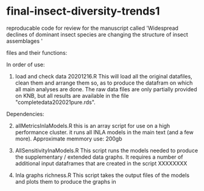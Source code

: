 # final-insect-diversity-trends1
reproducable code for review for the manuscript called 'Widespread declines of dominant insect species are changing the structure of insect assemblages '


files and their functions: 

In order of use: 
1) load and check data 20201216.R
This will load all the original datafiles, clean them and arrange them so, as to produce the datafram on which all main analyses are done. The raw data files are only partially provided on KNB, but all results are available in the file "completedata202021pure.rds".

Dependencies: 



2) allMetricsInlaModels.R
this is an array script for use on a high performance cluster. it runs all INLA models in the main text (and a few more). Approximate memmory use: 200gb

3) AllSensitivityInaModels.R
This script runs the models needed to produce the supplementary / extended data graphs. It requires a number of additional input dataframes that are created in the script XXXXXXXX

4) Inla graphs richness.R 
This script takes the output files of the models and plots them to produce the graphs in 
